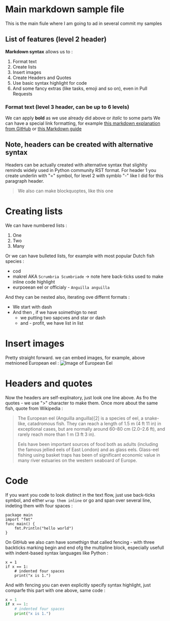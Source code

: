 # Main markdown sample file

This is the main fiule where I am going to ad in several commit my samples

## List of features (level 2 header) 

**Markdown syntax** allows us to : 

1. Format text
2. Create lists
3. Insert images
4. Create Headers and Quotes
5. Use basic syntax highlight for code
6. And some fancy extras (like tasks, emoji and so on), even in Pull Requests

### Format text (level 3 header, can be up to 6 levels)
We can apply **bold** as we use already did above or *italic* to some parts
We can have a special link formatting, for example [this markdown explanation from GitHub](https://guides.github.com/features/mastering-markdown/) 
or [this Markdown guide](https://www.markdownguide.org/basic-syntax/)

Note, headers can be created with alternative syntax 
----------------------------------------------------

Headers can be actually created with alternative syntax that slighlty reminds widely used in Python community RST format. 
For header 1 you create underlin with "=" symbol, for level 2 with symblo "-" like I did for this paragraph header. 

> We also can make blockquoptes, like this one

# Creating lists

We can have numbered lists :
1. One
2. Two
3. Many

Or we can have bulleted lists, for example with most popular Dutch fish species : 
* cod
* makrel AKA `Scrumbria Scumbriade` -> note here back-ticks used to make inline code highlight
* eurpoeean eel or officialy - `Anguilla anguilla`

And they can be nested also, iterating ove differnt formats : 
- We start with dash
- And then , if we have soimethign to nest
  * we putting two sapcves and star or dash
  * and - profit, we have list in list

# Insert images

Pretty straight forward. we can embed images, for example, above metnioned European eel : 
![Image of European Eel](https://upload.wikimedia.org/wikipedia/commons/5/58/Anguilla_anguilla.jpg)

# Headers and quotes
Now the headers are self-explnatory, just look one line above. As fro the quotes - we use ">" character to make them.
Once more about the same fish, quote from Wikipedia : 
>The European eel (Anguilla anguilla)[2] is a species of eel, a snake-like, catadromous fish. They can reach a length of 1.5 m (4 ft 11 in) in exceptional cases, but are normally around 60–80 cm (2.0–2.6 ft), and rarely reach more than 1 m (3 ft 3 in).
>
>Eels have been important sources of food both as adults (including the famous jellied eels of East London) and as glass eels. Glass-eel fishing using basket traps has been of significant economic value in many river estuaries on the western seaboard of Europe.

# Code 

If you want you code to look distinct in the text flow, just use back-ticks symbol, and either `wrap them inline` or go and span over several line, indeting them with four spaces : 

    package main
    import "fmt"
    func main() {
        fmt.Println("hello world")
    }

On GitHub we also cam have somethign that called fencing - with three backticks marking begin and end ofg the multipline block, especially  usefull with indent-based syntax languages like Python :

```
x = 1
if x == 1:
    # indented four spaces
    print("x is 1.")
```
And with fencing you can even explicitly specify syntax highlight, just comparfe this part with one above, same code : 

```python
x = 1
if x == 1:
    # indented four spaces
    print("x is 1.")
```



